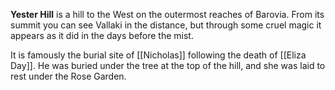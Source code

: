 **Yester Hill** is a hill to the West on the outermost reaches of Barovia. From its summit you can see Vallaki in the distance, but through some cruel magic it appears as it did in the days before the mist.

It is famously the burial site of [[Nicholas]] following the death of [[Eliza Day]]. He was buried under the tree at the top of the hill, and she was laid to rest under the Rose Garden.